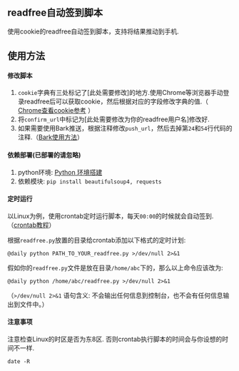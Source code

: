 ## readfree自动签到脚本

使用cookie的readfree自动签到脚本，支持将结果推动到手机.


## 使用方法

#### 修改脚本
1. `cookie`字典有三处标记了[此处需要修改]的地方.使用Chrome等浏览器手动登录readfree后可以获取cookie，然后根据对应的字段修改字典的值.（ [Chrome查看cookie参考](https://www.cnblogs.com/zj0208/p/6249759.html) ）
2. 将`confirm_url`中标记为[此处需要修改为你的readfree用户名]修改好.
3. 如果需要使用Bark推送，根据注释修改`push_url`，然后去掉第`24`和`54`行代码的注释.（[Bark使用方法](https://github.com/Finb/Bark/blob/master/README.md)）

#### 依赖部署(已部署的请忽略)
1. python环境:  [Python 环境搭建](http://www.runoob.com/python/python-install.html)
2. 依赖模块: `pip install beautifulsoup4, requests`

#### 定时运行
以Linux为例，使用crontab定时运行脚本，每天`00:00`的时候就会自动签到.（[crontab教程](http://www.runoob.com/linux/linux-tutorial.html)）

根据`readfree.py`放置的目录给crontab添加以下格式的定时计划:

`@daily python PATH_TO_YOUR_readfree.py >/dev/null 2>&1`

假如你的`readfree.py`文件是放在目录`/home/abc`下的，那么以上命令应该改为:

`@daily python /home/abc/readfree.py >/dev/null 2>&1`

（`>/dev/null 2>&1` 语句含义: 不会输出任何信息到控制台，也不会有任何信息输出到文件中。）

#### 注意事项
注意检查Linux的时区是否为东8区. 否则crontab执行脚本的时间会与你设想的时间不一样.

`date -R`
